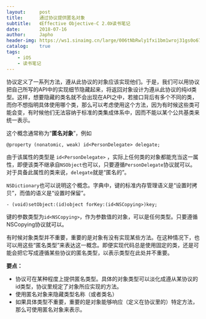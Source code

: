 ```yaml
---
layout:     post
title:      通过协议提供匿名对象
subtitle:   《Effective Objective-C 2.0》读书笔记
date:       2018-07-16
author:     Japho
header-img: https://ws1.sinaimg.cn/large/006tNbRwly1fxi1bm1wroj31gs0o67n1.jpg
catalog:    true
tags:
    - iOS
    - 读书笔记
---
```


协议定义了一系列方法，遵从此协议的对象应该实现他们。于是，我们可以用协议把自己所写的API中的实现细节隐藏起来，将返回对象设计为遵从此协议的纯id类型。这样，想要隐藏的类名就不会出现在API之中，若接口背后有多个不同的类，而你不想指明具体使用哪个类，那么可以考虑使用这个方法，因为有时候这些类可能会变，有时候他们无法容纳于标准的类集成体系中，因而不能以某个公共基类来统一表示。

这个概念通常称为“**匿名对象**”，例如

```
@property (nonatomic, weak) id<PersonDelegate> delegate;
```

由于该属性的类型是 `id<PersonDelegate>` ，实际上任何类的对象都能充当这一属性，即便该类不继承自`NSObject`也可以，只要遵循`PersonDelegate`协议就可以。对于具备此属性的类来说，`delegate`就是“匿名的”。

`NSDictionary`也可以说明这个概念。字典中，键的标准内存管理语义是“设置时拷贝”，而值的语义是“设置时保留”。

```
- (void)setObject:(id)object forKey:(id<NSCopying>)key;
```


键的参数类型为`id<NSCopying>`，作为参数值的对象，可以是任何类型。只要遵循NSCopying协议就可以。

有时候对象类型并不重要，重要的是对象有没有实现某些方法。在这种情况下，也可以用这些“匿名类型”来表达这一概念。即便实现代码总是使用固定的类，还是可能会把它写成遵循某些协议的匿名类型，以表示类型在此处并不重要。

**要点：**

- 协议可在某种程度上提供匿名类型。具体的对象类型可以淡化成遵从某协议的id类型，协议里规定了对象所应实现的方法。
- 使用匿名对象来隐藏类型名称（或者类名）
- 如果具体类型不重要，重要的是对象能够响应（定义在协议里的）特定方法，那么可使用匿名对象来表示。
